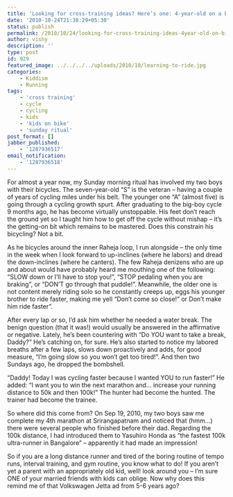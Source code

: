 ```yaml
---
title: 'Looking for cross-training ideas? Here’s one: 4-year-old on a bicycle!'
date: '2010-10-24T21:38:29+05:30'
status: publish
permalink: /2010/10/24/looking-for-cross-training-ideas-4year-old-on-bicycle
author: vishy
description: ''
type: post
id: 929
featured_image: ../../../../uploads/2010/10/learning-to-ride.jpg
categories: 
    - Kiddism
    - Running
tags:
    - 'cross training'
    - cycle
    - cycling
    - kids
    - 'kids on bike'
    - 'sunday ritual'
post_format: []
jabber_published:
    - '1287936517'
email_notification:
    - '1287936518'
---
```

For almost a year now, my Sunday morning ritual has involved my two boys with their bicycles. The seven-year-old “S” is the veteran – having a couple of years of cycling miles under his belt. The younger one “A” (almost five) is going through a cycling growth spurt. After graduating to the big-boy cycle 9 months ago, he has become virtually unstoppable. His feet don’t reach the ground yet so I taught him how to get off the cycle without mishap – it’s the getting-on bit which remains to be mastered. Does this constrain his bicycling? Not a bit.

As he bicycles around the inner Raheja loop, I run alongside – the only time in the week when I look forward to up-inclines (where he labors) and dread the down-inclines (where he canters). The few Raheja denizens who are up and about would have probably heard me mouthing one of the following: “SLOW down or I’ll have to stop you!”, “STOP pedaling when you are braking”, or “DON’T go through that puddle!”. Meanwhile, the older one is not content merely riding solo so he constantly creeps up, eggs his younger brother to ride faster, making me yell “Don’t come so close!” or Don’t make him ride faster”.

After every lap or so, I’d ask him whether he needed a water break. The benign question (that it was!) would usually be answered in the affirmative or negative. Lately, he’s been countering with “Do YOU want to take a break, Daddy?” He’s catching on, for sure. He’s also started to notice my labored breaths after a few laps, slows down proactively and adds, for good measure, “I’m going slow so you won’t get too tired!”. And then two Sundays ago, he dropped the bombshell.

“Daddy! Today I was cycling faster because I wanted YOU to run faster!” He added: “I want you to win the next marathon and… increase your running distance to 50k and then 100k!” The hunter had become the hunted. The trainer had become the trainee.

So where did this come from? On Sep 19, 2010, my two boys saw me complete my 4th marathon at Srirangapatnam and noticed that (hmm…) there were several people who finished before their dad. Regarding the 100k distance, I had introduced them to Yasuhiro Honda as “the fastest 100k ultra-runner in Bangalore” – apparently it had made an impression!

So if you are a long distance runner and tired of the boring routine of tempo runs, interval training, and gym routine, you know what to do! If you aren’t yet a parent with an appropriately old kid, well! look around you – I’m sure ONE of your married friends with kids can oblige. Now why does this remind me of that Volkswagen Jetta ad from 5-6 years ago?
